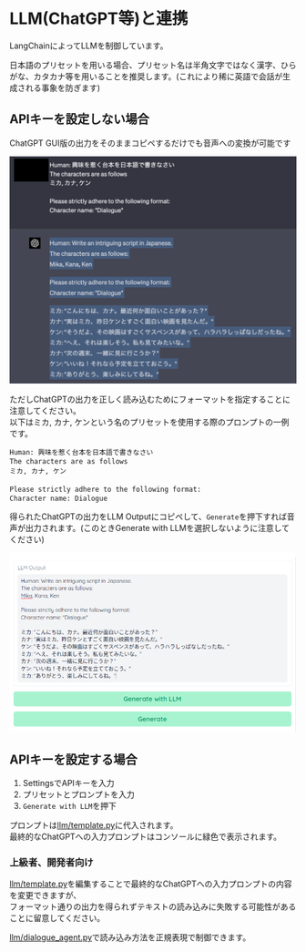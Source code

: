# LLM(ChatGPT等)と連携
LangChainによってLLMを制御しています。

日本語のプリセットを用いる場合、プリセット名は半角文字ではなく漢字、ひらがな、カタカナ等を用いることを推奨します。(これにより稀に英語で会話が生成される事象を防ぎます)

## APIキーを設定しない場合

ChatGPT GUI版の出力をそのままコピペするだけでも音声への変換が可能です

![](../images/chatgpt_gui.png)

ただしChatGPTの出力を正しく読み込むためにフォーマットを指定することに注意してください。  
以下はミカ, カナ, ケンという名のプリセットを使用する際のプロンプトの一例です。

```
Human: 興味を惹く台本を日本語で書きなさい
The characters are as follows
ミカ, カナ, ケン

Please strictly adhere to the following format:
Character name: Dialogue
```

得られたChatGPTの出力をLLM Outputにコピペして、`Generate`を押下すれば音声が出力されます。(このときGenerate with LLMを選択しないように注意してください)

![](../images/llm_without_api.png)


## APIキーを設定する場合
1. SettingsでAPIキーを入力  
2. プリセットとプロンプトを入力  
3. `Generate with LLM`を押下

プロンプトは[llm/template.py](https://github.com/log1stics/voice-generator-webui/blob/main/llm/template.py)に代入されます。  
最終的なChatGPTへの入力プロンプトはコンソールに緑色で表示されます。

### 上級者、開発者向け
[llm/template.py](https://github.com/log1stics/voice-generator-webui/blob/main/llm/template.py)を編集することで最終的なChatGPTへの入力プロンプトの内容を変更できますが、  
フォーマット通りの出力を得られずテキストの読み込みに失敗する可能性があることに留意してください。

[llm/dialogue_agent.py](https://github.com/log1stics/voice-generator-webui/blob/main/llm/dialogue_agent.py)で読み込み方法を正規表現で制御できます。